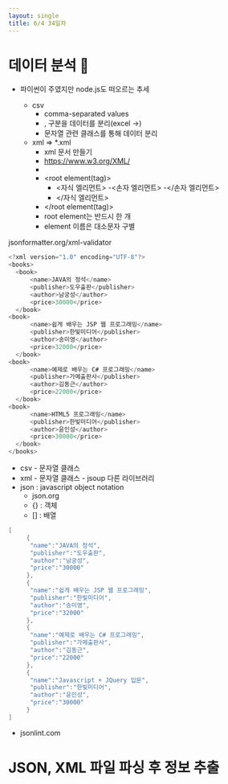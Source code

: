 ```yaml
---
layout: single
title: 6/4 34일차
---
```

# 데이터 분석 👼
- 파이썬이 주였지만 node.js도 떠오르는 추세

  - csv
    - comma-separated values
    - , 구분을 데이터를 분리(excel ->)
    - 문자열 관련 클래스를 통해 데이터 분리
  - xml => *.xml
     - xml 문서 만들기
     - https://www.w3.org/XML/
     - <?xml version="1.0" encoding="UTF-8"?>
     - <root element(tag)>
         - <자식 엘리먼트>
             -<손자 엘리먼트>
             -</손자 엘리먼트>
         - </자식 엘리먼트>
     - </root element(tag)>
     - root element는 반드시 한 개
     - element 이름은 대소문자 구별

jsonformatter.org/xml-validator       
```java
<?xml version="1.0" encoding="UTF-8"?>
<books>
  <book>
      <name>JAVA의 정석</name>
      <publisher>도우출판</publisher>
      <author>남궁성</author>
      <price>30000</price>
  </book>
<book>
      <name>쉽게 배우는 JSP 웹 프로그래밍</name>
      <publisher>한빛미디어</publisher>
      <author>송미영</author>
      <price>32000</price>
  </book>
<book>
      <name>예제로 배우는 C# 프로그래밍</name>
      <publisher>가메출판사</publisher>
      <author>김동근</author>
      <price>22000</price>
  </book>
<book>
      <name>HTML5 프로그래밍</name>
      <publisher>한빛미디어</publisher>
      <author>윤인성</author>
      <price>30000</price>
  </book>
</books>
```
  
  - csv - 문자열 클래스
  - xml - 문자열 클래스
        - jsoup
            다른 라이브러리
  - json : javascript object notation
      -  json.org
      -  {} : 객체
      -  [] : 배열
   

```java
[ 
     {
      "name":"JAVA의 정석",
      "publisher":"도우출판",
      "author":"남궁성",
      "price":"30000"
     },
     {
      "name":"쉽게 배우는 JSP 웹 프로그래밍",
      "publisher":"한빛미디어",
      "author":"송미영",
      "price":"32000"
     },
     {
      "name":"예제로 배우는 C# 프로그래밍",
      "publisher":"가메출판사",
      "author":"김동근",
      "price":"22000"
     },
     {
      "name":"Javascript + JQuery 입문",
      "publisher":"한빛미디어",
      "author":"윤인성",
      "price":"30000"
     }
]
```
- jsonlint.com
# JSON, XML 파일 파싱 후 정보 추출
